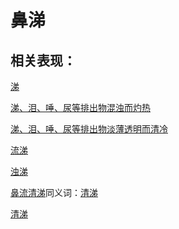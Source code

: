 # 鼻涕

## 相关表现：

[涕](https://zuoye.gmzyh.com/search?key=涕)
[涕、泪、唾、尿等排出物混浊而灼热	](https://zuoye.gmzyh.com/search?key=涕、泪、唾、尿等排出物混浊而灼热	)
[涕、泪、唾、尿等排出物淡薄透明而清冷	](https://zuoye.gmzyh.com/search?key=涕、泪、唾、尿等排出物淡薄透明而清冷	)
[流涕](https://zuoye.gmzyh.com/search?key=流涕)
[浊涕](https://zuoye.gmzyh.com/search?key=浊涕)
[鼻流清涕](https://zuoye.gmzyh.com/search?key=鼻流清涕)同义词：[清涕](https://zuoye.gmzyh.com/search?key=清涕)
[清涕](https://zuoye.gmzyh.com/search?key=清涕)